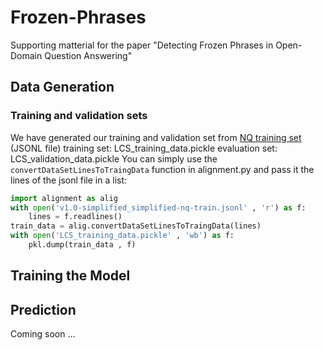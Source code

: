 # Frozen-Phrases
Supporting matterial for the paper "Detecting Frozen Phrases in Open-Domain Question Answering"

## Data Generation
### Training and validation sets
We have generated our training and validation set from [NQ training set](https://ai.google.com/research/NaturalQuestions/download) (JSONL file)
training set: LCS_training_data.pickle
evaluation set: LCS_validation_data.pickle
You can simply use the `convertDataSetLinesToTraingData` function in alignment.py and pass it the lines of the jsonl file in a list:
```python
import alignment as alig
with open('v1.0-simplified_simplified-nq-train.jsonl' , 'r') as f:
    lines = f.readlines()
train_data = alig.convertDataSetLinesToTraingData(lines)
with open('LCS_training_data.pickle' , 'wb') as f:
    pkl.dump(train_data , f)
```

## Training the Model

## Prediction
Coming soon ...
